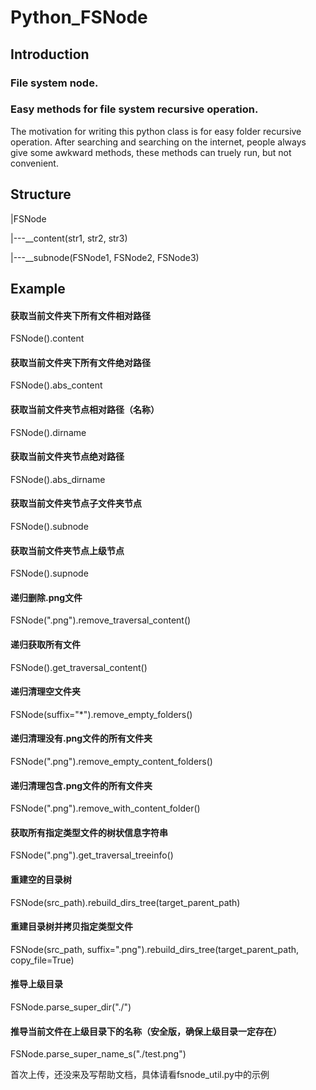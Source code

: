 # Python_FSNode

## Introduction
### File system node. 
### Easy methods for file system recursive operation.
The motivation for writing this python class is for easy folder recursive operation.
After searching and searching on the internet, people always give some awkward methods, these methods can truely run, but not convenient.

## Structure
|FSNode

|---__content(str1, str2, str3)

|---__subnode(FSNode1, FSNode2, FSNode3)

## Example

#### 获取当前文件夹下所有文件相对路径
FSNode().content

#### 获取当前文件夹下所有文件绝对路径
FSNode().abs_content

#### 获取当前文件夹节点相对路径（名称）
FSNode().dirname

#### 获取当前文件夹节点绝对路径
FSNode().abs_dirname

#### 获取当前文件夹节点子文件夹节点
FSNode().subnode

#### 获取当前文件夹节点上级节点
FSNode().supnode

#### 递归删除.png文件
FSNode(".png").remove_traversal_content()

#### 递归获取所有文件
FSNode().get_traversal_content()

#### 递归清理空文件夹
FSNode(suffix="*").remove_empty_folders()

#### 递归清理没有.png文件的所有文件夹
FSNode(".png").remove_empty_content_folders()

#### 递归清理包含.png文件的所有文件夹

FSNode(".png").remove_with_content_folder()

#### 获取所有指定类型文件的树状信息字符串
FSNode(".png").get_traversal_treeinfo()

#### 重建空的目录树
FSNode(src_path).rebuild_dirs_tree(target_parent_path)

#### 重建目录树并拷贝指定类型文件
FSNode(src_path, suffix=".png").rebuild_dirs_tree(target_parent_path, copy_file=True)

#### 推导上级目录
FSNode.parse_super_dir("./")

#### 推导当前文件在上级目录下的名称（安全版，确保上级目录一定存在）
FSNode.parse_super_name_s("./test.png")

首次上传，还没来及写帮助文档，具体请看fsnode_util.py中的示例
